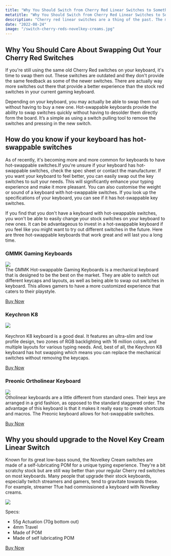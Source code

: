 ```yaml
---
title: "Why You Should Switch from Cherry Red Linear Switches to Something More Premium: NovelKey Cream"
metatitle: "Why You Should Switch from Cherry Red Linear Switches to Something More Premium: NovelKey Cream"
description: "Cherry red linear switches are a thing of the past. The market today is flooded with new and improved linear switches that offer better performance than ever before."
date: "2022-08-24"
image: "/switch-cherry-reds-novelkey-creams.jpg"
---
```


## Why You Should Care About Swapping Out Your Cherry Red Switches

If you're still using the same old Cherry Red switches on your keyboard, it's time to swap them out. These switches are outdated and they don't provide the same feedback as some of the newer switches. There are actually way more switches out there that provide a better experience than the stock red switches in your current gaming keyboard. 

Depending on your keyboard, you may actually be able to swap them out without having to buy a new one. Hot-swappable keyboards provide the ability to swap switches quickly without having to desolder them directly form the board. It’s a simple as using a switch pulling tool to remove the switches and pressing in the new switch.

## How do you know if your keyboard has hot-swappable switches

As of recently, it's becoming more and more common for keyboards to have hot-swappable switches.If you're unsure if your keyboard has hot-swappable switches, check the spec sheet or contact the manufacturer. If you want your keyboard to feel better, you can easily swap out the key switches to suit your needs. This will significantly enhance your typing experience and make it more pleasant. You can also customise the weight or sound of a keyboard with hot-swappable switches. If you look up the specifications of your keyboard, you can see if it has hot-swappable key switches. 

If you find that you don't have a keyboard with hot-swappable switches, you won't be able to easily change your stock switches on your keyboard to new ones. It can be advantageous to invest in a hot-swappable keyboard if you feel like you might want to try out different switches in the future. Here are three hot-swappable keyboards that work great and will last you a long time.

<div class="row">
<div class="col-lg-4">

### GMMK Gaming Keyboards
<a href="https://www.amazon.com/Glorious-Mechanical-Keyboard-Tenkeyless-Gaming/dp/B01MSVHZTT?crid=2EIFN5M1L1CWR&keywords=Hotswap+mechanical+keyboard&qid=1661385370&sprefix=hotswap+mechanical+keyboard%2Caps%2C68&sr=8-15&ufe=app_do%3Aamzn1.fos.18ed3cb5-28d5-4975-8bc7-93deae8f9840&linkCode=li2&tag=tryorthokey06-20&linkId=06136050da0e81497ed30fabd31dbc70&language=en_US&ref_=as_li_ss_il" target="_blank"><img border="0" src="//ws-na.amazon-adsystem.com/widgets/q?_encoding=UTF8&ASIN=B01MSVHZTT&Format=_SL160_&ID=AsinImage&MarketPlace=US&ServiceVersion=20070822&WS=1&tag=tryorthokey06-20&language=en_US" ></a><img src="https://ir-na.amazon-adsystem.com/e/ir?t=tryorthokey06-20&language=en_US&l=li2&o=1&a=B01MSVHZTT" width="1" height="1" border="0" alt="" style="border:none !important; margin:0px !important;" />
<br/>
The GMMK Hot-swappable Gaming Keyboards is a mechanical keyboard that is designed to be the best on the market. They are able to switch out different keycaps and layouts, as well as being able to swap out switches in keyboard. This allows gamers to have a more customized experience that caters to their playstyle.

<a class="btn btn-primary" href="https://amzn.to/3Cv7ntl">Buy Now</a>

</div>
<div class="col-lg-4">

### Keychron K8
<a href="https://www.amazon.com/Keychron-Bluetooth-Mechanical-Tenkeyless-Hot-swappable/dp/B0875VG9NL?crid=14G5HA16E2QH1&keywords=Keychron+hot+swappable&qid=1661385497&sprefix=keychron+hot+swappable%2Caps%2C62&sr=8-5&ufe=app_do%3Aamzn1.fos.18ed3cb5-28d5-4975-8bc7-93deae8f9840&linkCode=li2&tag=tryorthokey06-20&linkId=ee4e77a3790b352d880ded374119d7f6&language=en_US&ref_=as_li_ss_il" target="_blank"><img border="0" src="//ws-na.amazon-adsystem.com/widgets/q?_encoding=UTF8&ASIN=B0875VG9NL&Format=_SL160_&ID=AsinImage&MarketPlace=US&ServiceVersion=20070822&WS=1&tag=tryorthokey06-20&language=en_US" ></a><img src="https://ir-na.amazon-adsystem.com/e/ir?t=tryorthokey06-20&language=en_US&l=li2&o=1&a=B0875VG9NL" width="1" height="1" border="0" alt="" style="border:none !important; margin:0px !important;" /><br/>
<br/>
Keychron K8 keyboard is a good deal. It features an ultra-slim and low profile design, two zones of RGB backlighting with 16 million colors, and multiple layouts for various typing needs. And, best of all, the Keychron K8 keyboard has hot swapping which means you can replace the mechanical switches without removing the keycaps.

<a class="btn btn-primary" href="https://amzn.to/3pKLiiS">Buy Now</a>

</div>
<div class="col-lg-4">

### Preonic Ortholinear Keyboard 
<a href="https://www.amazon.com/Drop-Preonic-Keyboard-Kit-Programmable/dp/B08L3WKZ73?crid=IAFAI04KGCBH&keywords=Preonic+keyboard&qid=1661385668&sprefix=preonic+keyboar%2Caps%2C72&sr=8-2&ufe=app_do%3Aamzn1.fos.18ed3cb5-28d5-4975-8bc7-93deae8f9840&linkCode=li2&tag=tryorthokey06-20&linkId=482f62922953500ecedd50ffc60f2238&language=en_US&ref_=as_li_ss_il" target="_blank"><img border="0" src="//ws-na.amazon-adsystem.com/widgets/q?_encoding=UTF8&ASIN=B08L3WKZ73&Format=_SL160_&ID=AsinImage&MarketPlace=US&ServiceVersion=20070822&WS=1&tag=tryorthokey06-20&language=en_US" ></a><img src="https://ir-na.amazon-adsystem.com/e/ir?t=tryorthokey06-20&language=en_US&l=li2&o=1&a=B08L3WKZ73" width="1" height="1" border="0" alt="" style="border:none !important; margin:0px !important;" />
<br/>
Otholinear keyboards are a little different from standard ones. Their keys are arranged in a grid fashion, as opposed to the standard staggered order. The advantage of this keyboard is that it makes it really easy to create shortcuts and macros. The Preonic keyboard allows for hot-swappable switches.

<a class="btn btn-primary" href="https://amzn.to/3Tdl4D4">Buy Now</a>

</div>
</div>

## Why you should upgrade to the Novel Key Cream Linear Switch

Known for its great low-bass sound, the Novelkey Cream switches are made of a self-lubricating POM for a unique typing experience. They're a bit scratchy stock but are still way better than your regular Cherry red switches on most keyboards. Many people that upgrade their stock keyboards, especially twitch streamers and gamers, tend to gravitate towards these. For example, streamer Tfue had commissioned a keyboard with Novelkey creams.

<a href="https://www.amazon.com/Burgundy-Switches-Backlit-Mechanical-Keyboard/dp/B082NRNV14?crid=2ZUR7CGVRMHMS&keywords=Novelkeys&qid=1661383880&sprefix=novelkey%2Caps%2C97&sr=8-2&ufe=app_do%3Aamzn1.fos.18ed3cb5-28d5-4975-8bc7-93deae8f9840&th=1&linkCode=li3&tag=tryorthokey06-20&linkId=b5324683ceb92ddb7f22ba0a54f47ff6&language=en_US&ref_=as_li_ss_il" target="_blank"><img border="0" src="//ws-na.amazon-adsystem.com/widgets/q?_encoding=UTF8&ASIN=B082NRNV14&Format=_SL250_&ID=AsinImage&MarketPlace=US&ServiceVersion=20070822&WS=1&tag=tryorthokey06-20&language=en_US" ></a><img src="https://ir-na.amazon-adsystem.com/e/ir?t=tryorthokey06-20&language=en_US&l=li3&o=1&a=B082NRNV14" width="1" height="1" border="0" alt="" style="border:none !important; margin:0px !important;" />

Specs:
- 55g Actuation (70g bottom out)
- 4mm Travel
- Made of POM
- Made of self lubricating POM

<a class="btn btn-primary" href="https://amzn.to/3TdWG42">Buy Now</a>